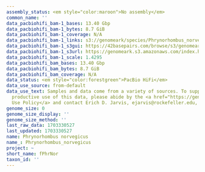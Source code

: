 ```yaml
---
assembly_status: <em style="color:maroon">No assembly</em>
common_name: ''
data_pacbiohifi_bam-1_bases: 13.40 Gbp
data_pacbiohifi_bam-1_bytes: 8.7 GiB
data_pacbiohifi_bam-1_coverage: N/A
data_pacbiohifi_bam-1_links: s3://genomeark/species/Phrynorhombus_norvegicus/fPhrNor1/genomic_data/pacbio_hifi/<br>
data_pacbiohifi_bam-1_s3gui: https://42basepairs.com/browse/s3/genomeark/species/Phrynorhombus_norvegicus/fPhrNor1/genomic_data/pacbio_hifi/
data_pacbiohifi_bam-1_s3url: https://genomeark.s3.amazonaws.com/index.html?prefix=species/Phrynorhombus_norvegicus/fPhrNor1/genomic_data/pacbio_hifi/
data_pacbiohifi_bam-1_scale: 1.4295
data_pacbiohifi_bam_bases: 13.40 Gbp
data_pacbiohifi_bam_bytes: 8.7 GiB
data_pacbiohifi_bam_coverage: N/A
data_status: <em style="color:forestgreen">PacBio HiFi</em>
data_use_source: from-default
data_use_text: Samples and data come from a variety of sources. To support fair and
  productive use of this data, please abide by the <a href="https://genome10k.soe.ucsc.edu/data-use-policies/">Data
  Use Policy</a> and contact Erich D. Jarvis, ejarvis@rockefeller.edu, with any questions.
genome_size: 0
genome_size_display: ''
genome_size_method: ''
last_raw_data: 1703330527
last_updated: 1703330527
name: Phrynorhombus norvegicus
name_: Phrynorhombus_norvegicus
project: ~
short_name: fPhrNor
taxon_id: ''
---
```


